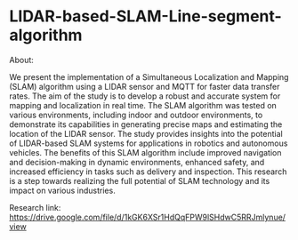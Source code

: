 ﻿# LIDAR-based-SLAM-Line-segment-algorithm

 
 About:

 We present the implementation of a Simultaneous Localization and Mapping (SLAM) algorithm using a LIDAR sensor and MQTT for faster data transfer rates. The aim of the study is to develop a robust and accurate system for mapping and localization in real time. The SLAM algorithm was tested on various environments, including indoor and outdoor environments, to demonstrate its capabilities in generating precise maps and estimating the location of the LIDAR sensor. The study provides insights into the potential of LIDAR-based SLAM systems for applications in robotics and autonomous vehicles. The benefits of this SLAM algorithm include improved navigation and decision-making in dynamic environments, enhanced safety, and increased efficiency in tasks such as delivery and inspection. This research is a step towards realizing the full potential of SLAM technology and its impact on various industries. 

Research link:
https://drive.google.com/file/d/1kGK6XSr1HdQqFPW9lSHdwC5RRJmlynue/view
